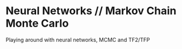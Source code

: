 # Neural Networks // Markov Chain Monte Carlo

Playing around with neural networks, MCMC and TF2/TFP
